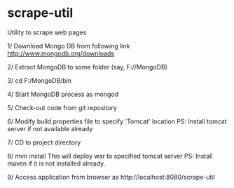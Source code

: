 scrape-util
===========

Utility to scrape web pages

1/ Download Mongo DB from following link
 http://www.mongodb.org/downloads
 
2/ Extract MongoDB to some folder (say, F://MongoDB)

3/ cd F:/MongoDB/bin

4/ Start MongoDB process as 
mongod

5/ Check-out code from git repository

6/ Modify build.properties file to specify 'Tomcat' location
PS: Install tomcat server if not available already

7/ CD to project directory

8/ mvn install 
This will deploy war to specified tomcat server
PS: Install maven if it is not installed already.

9/ Access application from browser as
http://localhost:8080/scrape-util



